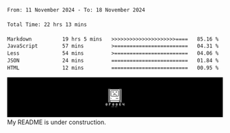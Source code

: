 <!--START_SECTION:waka-->

```txt
From: 11 November 2024 - To: 18 November 2024

Total Time: 22 hrs 13 mins

Markdown          19 hrs 5 mins   >>>>>>>>>>>>>>>>>>>>>====   85.16 %
JavaScript        57 mins         >========================   04.31 %
Less              54 mins         >========================   04.06 %
JSON              24 mins         =========================   01.84 %
HTML              12 mins         =========================   00.95 %
```

<!--END_SECTION:waka-->

<img src="https://raw.githubusercontent.com/n3xta/image-hosting/main/img/202411032331174.png"/>
My README is under construction. 
